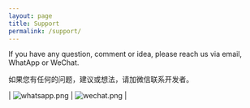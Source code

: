 ```yaml
---
layout: page
title: Support
permalink: /support/
---
```


If you have any question, comment or idea, please reach us via email, WhatApp or WeChat.

如果您有任何的问题，建议或想法，请加微信联系开发者。

| ![whatsapp.png](/chessconverter/assets/whatsapp.png) | ![wechat.png](/chessconverter/assets/wechat.png) |
